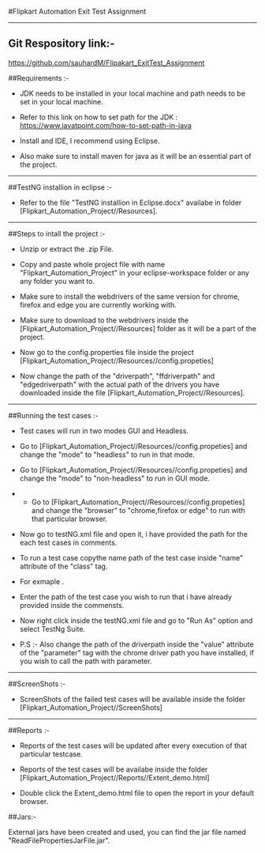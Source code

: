 #Flipkart Automation Exit Test Assignment

<hr>

## Git Respository link:-

https://github.com/sauhardM/Flipakart_ExitTest_Assignment

##Requirements :-

- JDK needs to be installed in your local machine and path needs to be set in your local machine.

- Refer to this link on how to set path for the JDK : https://www.javatpoint.com/how-to-set-path-in-java

- Install and IDE, I recommend using Eclipse.

- Also make sure to install maven for java as it will be an essential part of the project.

<hr>

##TestNG installion in eclipse :-

- Refer to the file "TestNG installion in Eclipse.docx" availabe in folder [Flipkart_Automation_Project//Resources].

<hr>

##Steps to intall the project :-

- Unzip or extract the .zip File.

- Copy and paste whole project file with name "Flipkart_Automation_Project" in your eclipse-workspace folder or any any folder you want to.

- Make sure to install the webdrivers of the same version for chrome, firefox and edge you are currently working with.

- Make sure to download to the webdrivers inside the [Flipkart_Automation_Project//Resources] folder as it will be a part of the project.

- Now go to the config.properties file inside the project [Flipkart_Automation_Project//Resources//config.propeties]

- Now change the path of the "driverpath", "ffdriverpath" and "edgedriverpath" with the actual path of the drivers you have downloaded inside the file [Flipkart_Automation_Project//Resources].


<hr>

##Running the test cases :-

- Test cases will run in two modes GUI and Headless.

- Go to [Flipkart_Automation_Project//Resources//config.propeties] and change the "mode" to "headless" to run in that mode.

- Go to [Flipkart_Automation_Project//Resources//config.propeties] and change the "mode" to "non-headless" to run in GUI mode.

- - Go to [Flipkart_Automation_Project//Resources//config.propeties] and change the "browser" to "chrome,firefox or edge" to run with that particular browser.

- Now go to testNG.xml file and open it, i have provided the path for the each test cases in comments.

- To run a test case copythe name path of the test case inside "name" attribute of the "class" tag.

- For exmaple <class name="TestCases.LogInTest"/>.

- Enter the path of the test case you wish to run that i have already provided inside the commensts.

- Now right click inside the testNG.xml file and go to "Run As" option and select TestNg Suite.

- P.S :- Also change the path of the driverpath inside the "value" attribute of the "parameter" tag  with the chrome driver path you have installed, if you wish to call the path with parameter.


<hr>

##ScreenShots :-

- ScreenShots of the failed test cases will be available inside the folder [Flipkart_Automation_Project//ScreenShots]

<hr>

##Reports :-

- Reports of the test cases will be updated after every execution of that particular testcase.

- Reports of the test cases will be availabe inside the folder [Flipkart_Automation_Project//Reports//Extent_demo.html]

- Double click the Extent_demo.html file to open the report in your default browser.


##Jars:-

External jars have been created and used, you can find the jar file named "ReadFilePropertiesJarFile.jar".